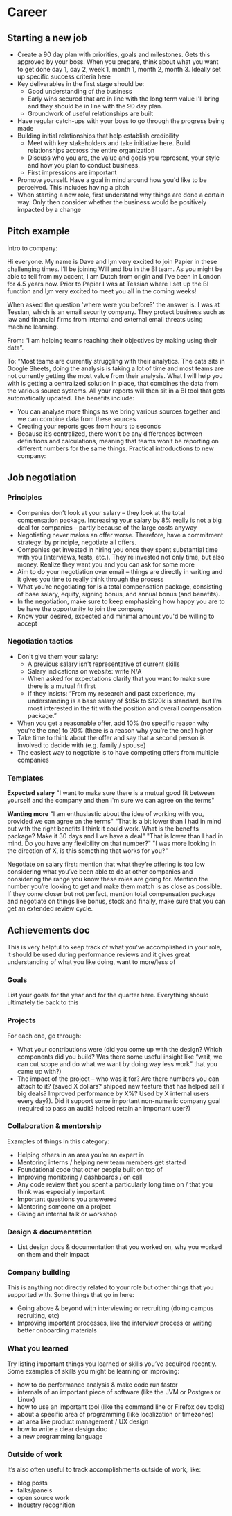 # Career
## Starting a new job
- Create a 90 day plan with priorities, goals and milestones. Gets this approved by your boss. When you prepare, think about what you want to get done day 1, day 2, week 1, month 1, month 2, month 3. Ideally set up specific success criteria here
- Key deliverables in the first stage should be: 
    - Good understanding of the business
    - Early wins secured that are in line with the long term value I'll bring and they should be in line with the 90 day plan.
    - Groundwork of useful relationships are built 
- Have regular catch-ups with your boss to go through the progress being made 
- Building initial relationships that help establish credibility 
    - Meet with key stakeholders and take initiative here. Build relationships accross the entire organization  
    - Discuss who you are, the value and goals you represent, your style and how you plan to conduct business. 
    - First impressions are important 
- Promote yourself. Have a goal in mind around how you'd like to be perceived. This includes having a pitch 
- When starting a new role, first understand why things are done a certain way. Only then consider whether the business would be positively impacted by a change  

## Pitch example
Intro to company: 

Hi everyone. My name is Dave and I;m very excited to join Papier in these challenging times. I'll be joining Will and Ibu in the BI team. As you might be able to tell from my accent, I am Dutch from origin and I've been in London for 4.5 years now. Prior to Papier I was at Tessian where I set up the BI function and I;m very excited to meet you all in the coming weeks!

When asked the question 'where were you before?' the answer is: I was at Tessian, which is an email security company. They protect business such as law and financial firms from internal and external email threats using machine learning. 

From: “I am helping teams reaching their objectives by making using their data”. 

To: “Most teams are currently struggling with their analytics. The data sits in Google Sheets, doing the analysis is taking a lot of time and most teams are not currently getting the most value from their analysis. What I will help you with is getting a centralized solution in place, that combines the data from the various source systems. All your reports will then sit in a BI tool that gets automatically updated. The benefits include:
- You can analyse more things as we bring various sources together and we can combine data from these sources
- Creating your reports goes from hours to seconds 
- Because it’s centralized, there won’t be any differences between definitions and calculations, meaning that teams won’t be reporting on different numbers for the same things. Practical introductions to new company:

## Job negotiation
### Principles
- Companies don’t look at your salary – they look at the total compensation package. Increasing your salary by 8% really is not a big deal for companies – partly because of the large costs anyway  
- Negotiating never makes an offer worse. Therefore, have a commitment strategy: by principle, negotiate all offers. 
- Companies get invested in hiring you once they spent substantial time with you (interviews, tests, etc.). They’re invested not only time, but also money. Realize they want you and you can ask for some more
- Aim to do your negotiation over email – things are directly in writing and it gives you time to really think through the process 
- What you’re negotiating for is a total compensation package, consisting of base salary, equity, signing bonus, and annual bonus (and benefits). 
- In the negotiation, make sure to keep emphasizing how happy you are to be have the opportunity to join the company 
- Know your desired, expected and minimal amount you'd be willing to accept 

### Negotiation tactics
- Don't give them your salary: 
    - A previous salary isn't representative of current skills 
    - Salary indications on website: write N/A
    - When asked for expectations clarify that you want to make sure there is a mutual fit first 
    - If they insists: “From my research and past experience, my understanding is a base salary of $95k to $120k is standard, but I’m most interested in the fit with the position and overall compensation package.”
- When you get a reasonable offer, add 10% (no specific reason why you’re the one) to 20% (there is a reason why you’re the one) higher
- Take time to think about the offer and say that a second person is involved to decide with (e.g. family / spouse)
-	The easiest way to negotiate is to have competing offers from multiple companies

### Templates 
**Expected salary**
"I want to make sure there is a mutual good fit between yourself and the company and then I'm sure we can agree on the terms"

**Wanting more**
"I am enthusiastic about the idea of working with you, provided we can agree on the terms"
"That is a bit lower than I had in mind but with the right benefits I think it could work. What is the benefits package? Make it 30 days and I we have a deal"
"That is lower than I had in mind. Do you have any flexibility on that number?"
"I was more looking in the direction of X, is this something that works for you?"

Negotiate on salary first: mention that what they’re offering is too low considering what you’ve been able to do at other companies and considering the range you know these roles are going for. Mention the number you’re looking to get and make them match is as close as possible. If they come closer but not perfect, mention total compensation package and negotiate on things like bonus, stock and finally, make sure that you can get an extended review cycle. 

## Achievements doc
This is very helpful to keep track of what you've accomplished in your role, it should be used during performance reviews and it gives great understanding of what you like doing, want to more/less of

### Goals
List your goals for the year and for the quarter here. Everything should ultimately tie back to this

### Projects
For each one, go through: 
- What your contributions were (did you come up with the design? Which components did you build? Was there some useful insight like “wait, we can cut scope and do what we want by doing way less work” that you came up with?)
- The impact of the project – who was it for? Are there numbers you can attach to it? (saved X dollars? shipped new feature that has helped sell Y big deals? Improved performance by X%? Used by X internal users every day?). Did it support some important non-numeric company goal (required to pass an audit? helped retain an important user?)

### Collaboration & mentorship
Examples of things in this category:
- Helping others in an area you’re an expert in 
- Mentoring interns / helping new team members get started
- Foundational code that other people built on top of
- Improving monitoring / dashboards / on call
- Any code review that you spent a particularly long time on / that you think was especially important
- Important questions you answered
- Mentoring someone on a project 
- Giving an internal talk or workshop

### Design & documentation
- List design docs & documentation that you worked on, why you worked on them and their impact

### Company building
This is anything not directly related to your role but other things that you supported with. Some things that go in here:
- Going above & beyond with interviewing or recruiting (doing campus recruiting, etc)
- Improving important processes, like the interview process or writing better onboarding materials

### What you learned
Try listing important things you learned or skills you’ve acquired recently. Some examples of skills you might be learning or improving:
- how to do performance analysis & make code run faster
- internals of an important piece of software (like the JVM or Postgres or Linux)
- how to use an important tool (like the command line or Firefox dev tools)
- about a specific area of programming (like localization or timezones)
- an area like product management / UX design
- how to write a clear design doc
- a new programming language

### Outside of work
It’s also often useful to track accomplishments outside of work, like:
- blog posts
- talks/panels
- open source work
- Industry recognition


